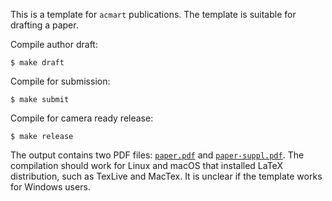 This is a template for `acmart` publications. The template is suitable
for drafting a paper.

Compile author draft:

    $ make draft

Compile for submission:

    $ make submit

Compile for camera ready release:

    $ make release

The output contains two PDF files: [`paper.pdf`](./paper.pdf) and [`paper-suppl.pdf`](./paper-suppl.pdf). The compilation should work for Linux and macOS that installed LaTeX distribution, such as TexLive and MacTex. It is unclear if the template works for Windows users.